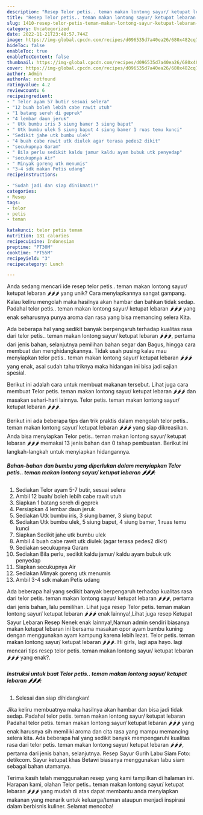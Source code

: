 ```yaml
---
description: "Resep Telor petis.. teman makan lontong sayur/ ketupat lebaran 🌶🌶🌶 yang Enak"
title: "Resep Telor petis.. teman makan lontong sayur/ ketupat lebaran 🌶🌶🌶 yang Enak"
slug: 1410-resep-telor-petis-teman-makan-lontong-sayur-ketupat-lebaran-yang-enak
category: Uncategorized
date: 2022-11-21T23:48:57.744Z
image: https://img-global.cpcdn.com/recipes/d096535d7a40ea26/680x482cq70/telor-petis-teman-makan-lontong-sayur-ketupat-lebaran-foto-resep-utama.jpg
hideToc: false
enableToc: true
enableTocContent: false
thumbnail: https://img-global.cpcdn.com/recipes/d096535d7a40ea26/680x482cq70/telor-petis-teman-makan-lontong-sayur-ketupat-lebaran-foto-resep-utama.jpg
cover: https://img-global.cpcdn.com/recipes/d096535d7a40ea26/680x482cq70/telor-petis-teman-makan-lontong-sayur-ketupat-lebaran-foto-resep-utama.jpg
author: Admin
authorAv: notfound
ratingvalue: 4.2
reviewcount: 6
recipeingredient:
- " Telor ayam 57 butir sesuai selera"
- "12 buah boleh lebih cabe rawit utuh"
- "1 batang sereh di geprek"
- "4 lembar daun jeruk"
- " Utk bumbu iris 3 siung bamer 3 siung baput"
- " Utk bumbu ulek 5 siung baput 4 siung bamer 1 ruas temu kunci"
- "Sedikit jahe utk bumbu ulek"
- "4 buah cabe rawit utk diulek agar terasa pedes2 dikit"
- "secukupnya Garam"
- " Bila perlu sedikit kaldu jamur kaldu ayam bubuk utk penyedap"
- "secukupnya Air"
- " Minyak goreng utk menumis"
- "3-4 sdk makan Petis udang"
recipeinstructions:

- "Sudah jadi dan siap dinikmati!"
categories:
- Resep
tags:
- telor
- petis
- teman

katakunci: telor petis teman 
nutrition: 131 calories
recipecuisine: Indonesian
preptime: "PT30M"
cooktime: "PT55M"
recipeyield: "3"
recipecategory: Lunch

---
```





Anda sedang mencari ide resep telor petis.. teman makan lontong sayur/ ketupat lebaran 🌶🌶🌶 yang unik? Cara menyiapkannya sangat gampang. Kalau keliru mengolah maka hasilnya akan hambar dan bahkan tidak sedap. Padahal telor petis.. teman makan lontong sayur/ ketupat lebaran 🌶🌶🌶 yang enak seharusnya punya aroma dan rasa yang bisa memancing selera Kita.





Ada beberapa hal yang sedikit banyak berpengaruh terhadap kualitas rasa dari telor petis.. teman makan lontong sayur/ ketupat lebaran 🌶🌶🌶, pertama dari jenis bahan, selanjutnya pemilihan bahan segar dan Bagus, hingga cara membuat dan menghidangkannya. Tidak usah pusing kalau mau menyiapkan telor petis.. teman makan lontong sayur/ ketupat lebaran 🌶🌶🌶 yang enak,      asal sudah tahu triknya maka hidangan ini bisa jadi sajian spesial.














Berikut ini adalah cara untuk membuat makanan tersebut. Lihat juga cara membuat Telor petis. teman makan lontong sayur/ ketupat lebaran 🌶🌶🌶 dan masakan sehari-hari lainnya. Telor petis. teman makan lontong sayur/ ketupat lebaran 🌶🌶🌶.






Berikut ini ada beberapa tips dan trik praktis dalam mengolah telor petis.. teman makan lontong sayur/ ketupat lebaran 🌶🌶🌶 yang siap dikreasikan. Anda bisa menyiapkan Telor petis.. teman makan lontong sayur/ ketupat lebaran 🌶🌶🌶 memakai 13 jenis bahan dan 0 tahap pembuatan. Berikut ini langkah-langkah untuk menyiapkan hidangannya.

<!--inarticleads1-->

##### Bahan-bahan dan bumbu yang diperlukan dalam menyiapkan Telor petis.. teman makan lontong sayur/ ketupat lebaran 🌶🌶🌶:

1. Sediakan  Telor ayam 5-7 butir, sesuai selera
1. Ambil 12 buah/ boleh lebih cabe rawit utuh
1. Siapkan 1 batang sereh di geprek
1. Persiapkan 4 lembar daun jeruk
1. Sediakan  Utk bumbu iris, 3 siung bamer, 3 siung baput
1. Sediakan  Utk bumbu ulek, 5 siung baput, 4 siung bamer, 1 ruas temu kunci
1. Siapkan Sedikit jahe utk bumbu ulek
1. Ambil 4 buah cabe rawit utk diulek (agar terasa pedes2 dikit)
1. Sediakan secukupnya Garam
1. Sediakan  Bila perlu, sedikit kaldu jamur/ kaldu ayam bubuk utk penyedap
1. Siapkan secukupnya Air
1. Sediakan  Minyak goreng utk menumis
1. Ambil 3-4 sdk makan Petis udang


Ada beberapa hal yang sedikit banyak berpengaruh terhadap kualitas rasa dari telor petis. teman makan lontong sayur/ ketupat lebaran 🌶🌶🌶, pertama dari jenis bahan, lalu pemilihan. Lihat juga resep Telor petis. teman makan lontong sayur/ ketupat lebaran 🌶🌶🌶 enak lainnya!,Lihat juga resep Ketupat Sayur Lebaran Resep Nenek enak lainnya!,Namun admin sendiri biasanya makan ketupat lebaran ini bersama masakan opor ayam bumbu kuning dengan menggunakan ayam kampung karena lebih lezat. Telor petis. teman makan lontong sayur/ ketupat lebaran 🌶🌶🌶. Hi girls, lagi apa hayo. lagi mencari tips resep telor petis. teman makan lontong sayur/ ketupat lebaran 🌶🌶🌶 yang enak?. 

<!--inarticleads2-->

##### Instruksi untuk buat Telor petis.. teman makan lontong sayur/ ketupat lebaran 🌶🌶🌶:


1. Selesai dan siap dihidangkan!

Jika keliru membuatnya maka hasilnya akan hambar dan bisa jadi tidak sedap. Padahal telor petis. teman makan lontong sayur/ ketupat lebaran Padahal telor petis. teman makan lontong sayur/ ketupat lebaran 🌶🌶🌶 yang enak harusnya sih memiliki aroma dan cita rasa yang mampu memancing selera kita. Ada beberapa hal yang sedikit banyak mempengaruhi kualitas rasa dari telor petis. teman makan lontong sayur/ ketupat lebaran 🌶🌶🌶, pertama dari jenis bahan, selanjutnya. Resep Sayur Gurih Labu Siam Foto: detikcom. Sayur ketupat khas Betawi biasanya menggunakan labu siam sebagai bahan utamanya. 

Terima kasih telah menggunakan resep yang kami tampilkan di halaman ini. Harapan kami, olahan Telor petis.. teman makan lontong sayur/ ketupat lebaran 🌶🌶🌶 yang mudah di atas dapat membantu anda menyiapkan makanan yang menarik untuk keluarga/teman ataupun menjadi inspirasi dalam berbisnis kuliner. Selamat mencoba!
